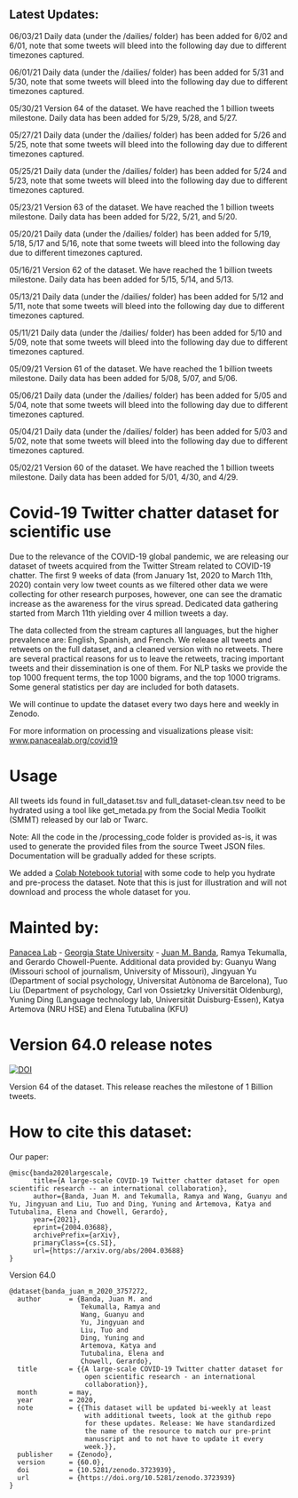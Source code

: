 ## Latest Updates:

06/03/21 Daily data (under the /dailies/ folder) has been added for 6/02 and 6/01, note that some tweets will bleed into the following day due to different timezones captured.

06/01/21 Daily data (under the /dailies/ folder) has been added for 5/31 and 5/30, note that some tweets will bleed into the following day due to different timezones captured.

05/30/21 Version 64 of the dataset. We have reached the 1 billion tweets milestone. Daily data has been added for 5/29, 5/28, and 5/27.

05/27/21 Daily data (under the /dailies/ folder) has been added for 5/26 and 5/25, note that some tweets will bleed into the following day due to different timezones captured.

05/25/21 Daily data (under the /dailies/ folder) has been added for 5/24 and 5/23, note that some tweets will bleed into the following day due to different timezones captured.

05/23/21 Version 63 of the dataset. We have reached the 1 billion tweets milestone. Daily data has been added for 5/22, 5/21, and 5/20.

05/20/21 Daily data (under the /dailies/ folder) has been added for 5/19, 5/18, 5/17 and 5/16, note that some tweets will bleed into the following day due to different timezones captured.

05/16/21 Version 62 of the dataset. We have reached the 1 billion tweets milestone. Daily data has been added for 5/15, 5/14, and 5/13.

05/13/21 Daily data (under the /dailies/ folder) has been added for 5/12 and 5/11, note that some tweets will bleed into the following day due to different timezones captured.

05/11/21 Daily data (under the /dailies/ folder) has been added for 5/10 and 5/09, note that some tweets will bleed into the following day due to different timezones captured.

05/09/21 Version 61 of the dataset. We have reached the 1 billion tweets milestone. Daily data has been added for 5/08, 5/07, and 5/06.

05/06/21 Daily data (under the /dailies/ folder) has been added for 5/05 and 5/04, note that some tweets will bleed into the following day due to different timezones captured.

05/04/21 Daily data (under the /dailies/ folder) has been added for 5/03 and 5/02, note that some tweets will bleed into the following day due to different timezones captured.

05/02/21 Version 60 of the dataset. We have reached the 1 billion tweets milestone. Daily data has been added for 5/01, 4/30, and 4/29.

# Covid-19 Twitter chatter dataset for scientific use

Due to the relevance of the COVID-19 global pandemic, we are releasing our dataset of tweets acquired from the Twitter Stream related to COVID-19 chatter. The first 9 weeks of data (from January 1st, 2020 to March 11th, 2020) contain very low tweet counts as we filtered other data we were collecting for other research purposes, however, one can see the dramatic increase as the awareness for the virus spread. Dedicated data gathering started from March 11th yielding over 4 million tweets a day.

The data collected from the stream captures all languages, but the higher prevalence are:  English, Spanish, and French. We release all tweets and retweets on the full dataset, and a cleaned version with no retweets. There are several practical reasons for us to leave the retweets, tracing important tweets and their dissemination is one of them. For NLP tasks we provide the top 1000 frequent terms, the top 1000 bigrams, and the top 1000 trigrams. Some general statistics per day are included for both datasets.

We will continue to update the dataset every two days here and weekly in Zenodo. 

For more information on processing and visualizations please visit: www.panacealab.org/covid19

# Usage 

All tweets ids found in full_dataset.tsv and full_dataset-clean.tsv need to be hydrated using a tool like get_metada.py from the Social Media Toolkit (SMMT) released by our lab or Twarc. 

Note: All the code in the /processing_code folder is provided as-is, it was used to generate the provided files from the source Tweet JSON files. Documentation will be gradually added for these scripts. 

We added a [Colab Notebook tutorial](COVID_19_dataset_Tutorial.ipynb) with some code to help you hydrate and pre-process the dataset. Note that this is just for illustration and will not download and process the whole dataset for you.


# Mainted by:

[Panacea Lab](www.panacealab.org) - [Georgia State University](www.gsu.edu) - [Juan M. Banda](www.jmbanda.com), Ramya Tekumalla, and Gerardo Chowell-Puente.
Additional data provided by: Guanyu Wang (Missouri school of journalism, University of Missouri), Jingyuan Yu (Department of social psychology, Universitat Autònoma de Barcelona), Tuo Liu (Department of psychology, Carl von Ossietzky Universität Oldenburg), Yuning Ding (Language technology lab, Universität Duisburg-Essen), Katya Artemova (NRU HSE) and Elena Tutubalina (KFU)

# Version 64.0 release notes

[![DOI](https://zenodo.org/badge/DOI/10.5281/zenodo.4876538.svg)](https://doi.org/10.5281/zenodo.4876538)

Version 64 of the dataset. This release reaches the milestone of 1 Billion tweets. 

# How to cite this dataset:

Our paper: 
```
@misc{banda2020largescale,
      title={A large-scale COVID-19 Twitter chatter dataset for open scientific research -- an international collaboration}, 
      author={Banda, Juan M. and Tekumalla, Ramya and Wang, Guanyu and Yu, Jingyuan and Liu, Tuo and Ding, Yuning and Artemova, Katya and Tutubalinа, Elena and Chowell, Gerardo},
      year={2021},
      eprint={2004.03688},
      archivePrefix={arXiv},
      primaryClass={cs.SI},
      url={https://arxiv.org/abs/2004.03688}
}

```

Version 64.0

```
@dataset{banda_juan_m_2020_3757272,
  author       = {Banda, Juan M. and
                  Tekumalla, Ramya and
                  Wang, Guanyu and
                  Yu, Jingyuan and
                  Liu, Tuo and
                  Ding, Yuning and
                  Artemova, Katya and
                  Tutubalinа, Elena and
                  Chowell, Gerardo},
  title        = {{A large-scale COVID-19 Twitter chatter dataset for 
                   open scientific research - an international
                   collaboration}},
  month        = may,
  year         = 2020,
  note         = {{This dataset will be updated bi-weekly at least 
                   with additional tweets, look at the github repo
                   for these updates. Release: We have standardized
                   the name of the resource to match our pre-print
                   manuscript and to not have to update it every
                   week.}},
  publisher    = {Zenodo},
  version      = {60.0},
  doi          = {10.5281/zenodo.3723939},
  url          = {https://doi.org/10.5281/zenodo.3723939}
}

```

